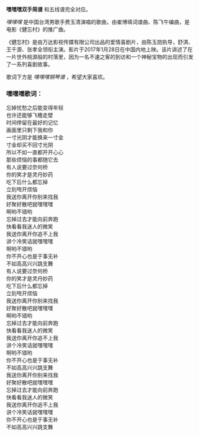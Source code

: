 

**嘿嘿嘿双手简谱** 和五线谱完全对应。

_嘿嘿嘿_ 是中国台湾男歌手费玉清演唱的歌曲，由崔博填词谱曲、陈飞午编曲，是电影《健忘村》的推广曲。

《健忘村》是由万达影视传媒有限公司出品的爱情喜剧片，由陈玉勋执导，舒淇、王千源、张孝全领衔主演。影片于2017年1月28日在中国内地上映。该片讲述了在一片世外桃源般的村落里，因为一名不速之客的到访和一个神秘宝物的出现而引发了一系列喜剧故事。

歌词下方是 _嘿嘿嘿钢琴谱_ ，希望大家喜欢。

### 嘿嘿嘿歌词：

忘掉忧愁之后能变得年轻  
也许还能够飞檐走壁  
时间停留在最好的记忆  
画面里只剩下我和你  
一寸光阴才能换来一寸金  
寸金却买不回寸光阴  
所以不如一直都开开心心  
那些烦恼的事都随它去  
有人说要过奈何桥  
你的笑才是灵丹妙药  
吃下后什么都忘掉  
立刻甩开烦恼  
我送你离开你别来找我  
好聚好散吧就嘿嘿嘿  
啊哟不错哟  
忘掉过去才能向前奔跑  
快看看我迷人的微笑  
我送你离开你追不上我  
讲个冷笑话就嘿嘿嘿  
啊哟不错哟  
你不开心也是于事无补  
不如高高兴兴跳支舞  
有人说要过奈何桥  
你的笑才是灵丹妙药  
吃下后什么都忘掉  
立刻甩开烦恼  
我送你离开你别来找我  
好聚好散吧就嘿嘿嘿  
啊哟不错哟  
忘掉过去才能向前奔跑  
快看看我迷人的微笑  
我送你离开你追不上我  
讲个冷笑话就嘿嘿嘿  
啊哟不错哟  
你不开心也是于事无补  
不如高高兴兴跳支舞  
我送你离开你别来找我  
好聚好散吧就嘿嘿嘿  
忘掉过去才能向前奔跑  
快看看我迷人的微笑  
我送你离开你追不上我  
讲个冷笑话就嘿嘿嘿  
你不开心也是于事无补  
不如高高兴兴跳支舞

